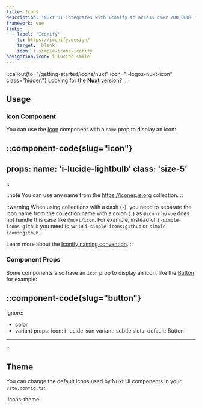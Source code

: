 ```yaml
---
title: Icons
description: 'Nuxt UI integrates with Iconify to access over 200,000+ icons.'
framework: vue
links:
  - label: 'Iconify'
    to: https://iconify.design/
    target: _blank
    icon: i-simple-icons-iconify
navigation.icon: i-lucide-smile
---
```


::callout{to="/getting-started/icons/nuxt" icon="i-logos-nuxt-icon" class="hidden"}
Looking for the **Nuxt** version?
::

## Usage

### Icon Component

You can use the [Icon](/components/icon) component with a `name` prop to display an icon:

::component-code{slug="icon"}
---
props:
  name: 'i-lucide-lightbulb'
  class: 'size-5'
---
::

::note
You can use any name from the <https://icones.js.org> collection.
::

::warning
When using collections with a dash (`-`), you need to separate the icon name from the collection name with a colon (`:`) as `@iconify/vue` does not handle this case like `@nuxt/icon`. For example, instead of `i-simple-icons-github` you need to write `i-simple-icons:github` or `simple-icons:github`.

Learn more about the [Iconify naming convention](https://iconify.design/docs/icon-components/vue/#icon).
::

### Component Props

Some components also have an `icon` prop to display an icon, like the [Button](/components/button) for example:

::component-code{slug="button"}
---
ignore:
  - color
  - variant
props:
  icon: i-lucide-sun
  variant: subtle
slots:
  default: Button
---
::

## Theme

You can change the default icons used by Nuxt UI components in your `vite.config.ts`:

:icons-theme
